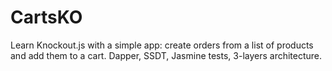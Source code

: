 # CartsKO
Learn Knockout.js with a simple app: create orders from a list of products and add them to a cart. Dapper, SSDT, Jasmine tests, 3-layers architecture.
